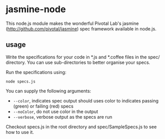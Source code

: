 jasmine-node
======

This node.js module makes the wonderful Pivotal Lab's jasmine (http://github.com/pivotal/jasmine) spec framework available in node.js.

usage
------

Write the specifications for your code in *.js and *.coffee files in the spec/ directory. You can use sub-directories to better organise your specs.

Run the specifications using:

    node specs.js

You can supply the following arguments:

  * <code>--color</code>, indicates spec output should uses color to indicates passing (green) or failing (red) specs
  * <code>--noColor</code>, do not use color in the output
  * <code>--verbose</code>, verbose output as the specs are run

Checkout specs.js in the root directory and spec/SampleSpecs.js to see how to use it.
